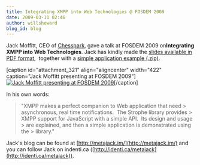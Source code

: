 ```yaml
---
title: Integrating XMPP into Web Technologies @ FOSDEM 2009
date: 2009-03-11 02:46
author: willsheward
blog_id: blog
---
```


Jack Moffitt, CEO of [Chesspark](http://www.chesspark.com), gave a talk at FOSDEM 2009 on**Integrating XMPP into Web Technologies**. Jack has kindly made the [slides available in PDF format](http://stage.xmpp.org/?attachment_id=313),  together with a [simple application example (.zip)](http://stage.xmpp.org/?attachment_id=314).

[caption id="attachment\_321" align="aligncenter" width="422" caption="Jack Moffitt presenting at FOSDEM 2009"][![Jack Moffitt presenting at FOSDEM 2009](http://stage.xmpp.org/wp-content/uploads/2009/03/jack2.jpg "Jack Moffitt at FOSDEM 2009")](http://stage.xmpp.org/?attachment_id=321)[/caption]

In his own words:

> "XMPP makes a perfect companion to Web application that need > asynchronous, real time notifications.  The Strophe library provides > XMPP support for JavaScript with a simple API.  Its design and usage > are explained, and then a simple application is demonstrated using the > library."

Jack's blog can be found at [http://metajack.im/](http://metajack.im/) and you can follow Jack on indenti.ca ([http://identi.ca/metajack](http://identi.ca/metajack)).

